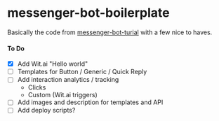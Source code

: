 # messenger-bot-boilerplate
Basically the code from  [messenger-bot-turial](https://github.com/jw84/messenger-bot-tutorial) with a few nice to haves.

#### To Do
- [x] Add Wit.ai "Hello world"
- [ ] Templates for Button / Generic / Quick Reply
- [ ] Add interaction analytics / tracking
  - Clicks
  - Custom (Wit.ai triggers)
- [ ] Add images and description for templates and API
- [ ] Add deploy scripts?
